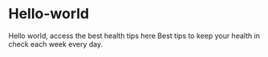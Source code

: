 # Hello-world
Hello world, access the best health tips here
Best tips to keep your health in check each week every day.
